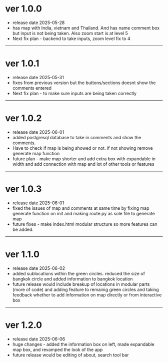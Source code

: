 # ver 1.0.0 
- release date 2025-05-28
- has map with India, vietnam and Thailand. And has name comment box but input is not being taken. Also zoom start is at level 5
- Next fix plan - backend to take inputs, zoom level fix to 4
---

# ver 1.0.1
- release date 2025-05-31
- fixes from previous version but the buttons/sections doesnt show the comments entered
- Next fix plan - to make sure inputs are being taken correctly
---

# ver 1.0.2
- release date 2025-06-01
- added postgresql database to take in comments and show the comments. 
- Have to check if map is being showed or not. if not showing remove generate map function
- future plan - make map shorter and add extra box with expandable in width and add connection with map and lot of other tools or features
---

# ver 1.0.3
- release date 2025-06-01
- fixed the issues of map and comments at same time by fixing map generate function on init and making route.py as sole file to generate map
- future fixes - make index.html modular structure so more features can be added.
---

# ver 1.1.0
- release date 2025-06-02
- added sublocations within the green circles. reduced the size of bangkok circle and added information to bangkok location
- future release would include breakup of locations in modular parts (more of code) and adding feature to remainig green circles and taking feedback whether to add information on map directly or from interactive box
---

# ver 1.2.0
-  release date 2025-06-06
- huge changes - added the information box on left, made expandable map box, and revamped the look of the app
- future release would be editing of about, search tool bar
